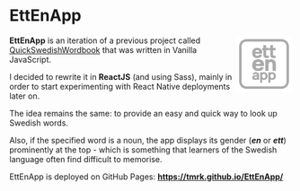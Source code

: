 # EttEnApp

<a href="https://tmrk.github.io/EttEnApp/"><img align="right" src="src/assets/ettenapp-logo.svg" alt="EttEnApp logo" width="20%" /></a>

**EttEnApp** is an iteration of a previous project called [QuickSwedishWordbook](https://github.com/tmrk/QuickSwedishWordbook) that was written in Vanilla JavaScript.

I decided to rewrite it in **ReactJS** (and using Sass), mainly in order to start experimenting with React Native deployments later on.

The idea remains the same: to provide an easy and quick way to look up Swedish words. 

Also, if the specified word is a noun, the app displays its gender (_**en**_ or _**ett**_) prominently at the top - which is something that learners of the Swedish language often find difficult to memorise.

EttEnApp is deployed on GitHub Pages: **https://tmrk.github.io/EttEnApp/**
